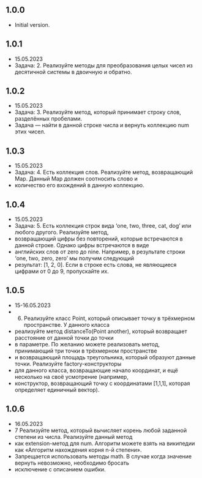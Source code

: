 ## 1.0.0

- Initial version.

## 1.0.1
- 15.05.2023
- Задача: 2. Реализуйте методы для преобразования целых чисел из десятичной системы в двоичную и обратно.

## 1.0.2
- 15.05.2023 
- Задача: 3. Реализуйте метод, который принимает строку слов, разделённых пробелами. 
- Задача — найти в данной строке числа и вернуть коллекцию num этих чисел.

## 1.0.3
- 15.05.2023
- Задача: 4. Есть коллекция слов. Реализуйте метод, возвращающий Map. Данный Map должен соотносить слово и 
- количество его вхождений в данную коллекцию.

## 1.0.4
- 15.05.2023
- Задача: 5. Есть коллекция строк вида ‘one, two, three, cat, dog’ или любого другого. Реализуйте метод,
- возвращающий цифры без повторений, которые встречаются в данной строке. Однако цифры встречаются в виде
- английских слов от zero до nine. Например, в результате строки ‘one, two, zero, zero’ мы получим следующий
- результат: [1, 2, 0]. Если в строке есть слова, не являющиеся цифрами от 0 до 9, пропускайте их.

## 1.0.5
- 15-16.05.2023
- 6. Реализуйте класс Point, который описывает точку в трёхмерном пространстве. У данного класса 
- реализуйте метод distanceTo(Point another), который возвращает расстояние от данной точки до точки 
- в параметре. По желанию можете реализовать метод, принимающий три точки в трёхмерном пространстве
- и возвращающий площадь треугольника, который образуют данные точки. Реализуйте factory-конструкторы
- для данного класса, возвращающие начало координат, и ещё несколько на своё усмотрение (например,
- конструктор, возвращающий точку с координатами [1,1,1], которая определяет единичный вектор).

## 1.0.6
- 16.05.2023
- 7 Реализуйте метод, который вычисляет корень любой заданной степени из числа. Реализуйте данный метод
- как extension-метод для num. Алгоритм можете взять на википедии как «Алгоритм нахождения корня n-й степени».
- Запрещается использовать методы math. В случае когда значение вернуть невозможно, необходимо бросать
- исключение с описанием ошибки.